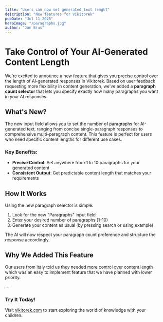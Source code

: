```yaml
---
title: "Users can now set generated text lenght"
description: "New features for Vikitorek"
pubDate: "Jul 11 2025"
heroImage: "/paragraphs.jpg"
author: "Jan Brus"
---
```


# Take Control of Your AI-Generated Content Length

We're excited to announce a new feature that gives you precise control over the length of AI-generated responses in Vikitorek. Based on user feedback requesting more flexibility in content generation, we've added a **paragraph count selector** that lets you specify exactly how many paragraphs you want in your AI responses.

## What's New?

The new input field allows you to set the number of paragraphs for AI-generated text, ranging from concise single-paragraph responses to comprehensive multi-paragraph content. This feature is perfect for users who need specific content lengths for different use cases.

### Key Benefits:

- **Precise Control**: Set anywhere from 1 to 10 paragraphs for your generated content
- **Consistent Output**: Get predictable content length that matches your requirements

## How It Works

Using the new paragraph selector is simple:

1. Look for the new "Paragraphs" input field
2. Enter your desired number of paragraphs (1-10)
4. Generate your content as usual (by pressing search or using example)

The AI will now respect your paragraph count preference and structure the response accordingly.

## Why We Added This Feature

Our users from Italy told us they needed more control over content length which was an easy to implement feature that we have planned with lower priority.

--

### Try It Today!

Visit [vikitorek.com](https://vikitorek.com) to start exploring the world of knowledge with your children.